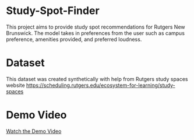 # Study-Spot-Finder
This project aims to provide study spot recommendations for Rutgers New Brunswick. The model takes in preferences from the user such as campus preference, amenities provided, and preferred loudness.
# Dataset
This dataset was created synthetically with help from Rutgers study spaces website https://scheduling.rutgers.edu/ecosystem-for-learning/study-spaces
# Demo Video
[Watch the Demo Video](https://youtu.be/13hzk15BJyw)
